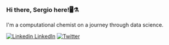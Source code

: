 ### Hi there, Sergio here!🖥️⚗️
I'm a computational chemist on a journey through data science.


[![Linkedin](https://i.stack.imgur.com/gVE0j.png) LinkedIn](https://www.linkedin.com/in/sergiovechi)
[![Twitter](https://img.shields.io/twitter/url/https/twitter.com/skepticchymist.svg?style=social&label=Follow%20%40skepticchymist)](https://twitter.com/skepticchymist)


<!--
**skepticalchemist/skepticalchemist** is a ✨ _special_ ✨ repository because its `README.md` (this file) appears on your GitHub profile.


Here are some ideas to get you started:

- 🔭 I’m currently working on ...
- 🌱 I’m currently learning ...
- 👯 I’m looking to collaborate on ...
- 🤔 I’m looking for help with ...
- 💬 Ask me about ...
- 📫 How to reach me: ...
- 😄 Pronouns: ...
- ⚡ Fun fact: ...
-->
